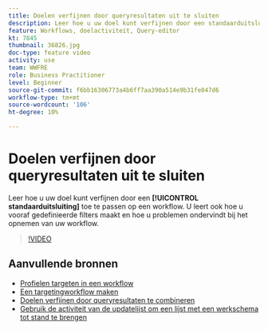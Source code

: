 ```yaml
---
title: Doelen verfijnen door queryresultaten uit te sluiten
description: Leer hoe u uw doel kunt verfijnen door een standaarduitsluiting toe te passen op een workflow. U leert ook hoe u vooraf gedefinieerde filters maakt en hoe u problemen ondervindt bij het opnemen van uw workflow.
feature: Workflows, doelactiviteit, Query-editor
kt: 7845
thumbnail: 36826.jpg
doc-type: feature video
activity: use
team: WWFRE
role: Business Practitioner
level: Beginner
source-git-commit: f6bb16306773a4b6ff7aa390a514e9b31fe047d6
workflow-type: tm+mt
source-wordcount: '106'
ht-degree: 10%

---
```



# Doelen verfijnen door queryresultaten uit te sluiten

Leer hoe u uw doel kunt verfijnen door een **[!UICONTROL standaarduitsluiting]** toe te passen op een workflow. U leert ook hoe u vooraf gedefinieerde filters maakt en hoe u problemen ondervindt bij het opnemen van uw workflow.

>[!VIDEO](https://video.tv.adobe.com/v/36826?quality=12)

## Aanvullende bronnen

* [Profielen targeten in een workflow](/help/profile-management/target-profiles-in-a-workflow.md)
* [Een targetingworkflow maken](/help/process-management/create-a-targeting-workflow.md)
* [Doelen verfijnen door queryresultaten te combineren](/help/process-management/refine-targets-by-combining-query-results.md)
* [Gebruik de activiteit van de updatelijst om een lijst met een werkschema tot stand te brengen](/help/process-management/use-the-update-list-activity.md)
